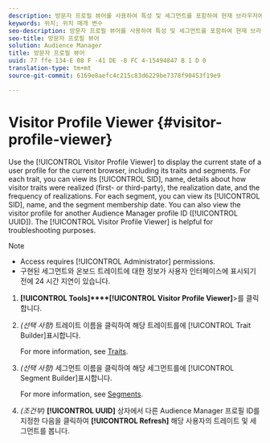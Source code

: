 ```yaml
---
description: 방문자 프로필 뷰어를 사용하여 특성 및 세그먼트를 포함하여 현재 브라우저에 대한 사용자 프로필의 현재 상태를 표시할 수 있습니다. 각 트레이트 동안 SID, 이름, 방문자 트레이트를 실현한 방법 (첫 번째 또는 서드 파티), 실현일 및 실현빈도수를 볼 수 있습니다. 각 세그먼트에 대해 SID, 이름 및 세그먼트 멤버십 날짜를 볼 수 있습니다. 다른 Audience Manager 프로필 ID (UUID) 에 대한 방문자 프로필을 볼 수도 있습니다. 방문자 프로필 뷰어는 문제 해결에 유용합니다.
keywords: 위치; 위치 매개 변수
seo-description: 방문자 프로필 뷰어를 사용하여 특성 및 세그먼트를 포함하여 현재 브라우저에 대한 사용자 프로필의 현재 상태를 표시할 수 있습니다. 각 트레이트 동안 SID, 이름, 방문자 트레이트를 실현한 방법 (첫 번째 또는 서드 파티), 실현일 및 실현빈도수를 볼 수 있습니다. 각 세그먼트에 대해 SID, 이름 및 세그먼트 멤버십 날짜를 볼 수 있습니다. 다른 Audience Manager 프로필 ID (UUID) 에 대한 방문자 프로필을 볼 수도 있습니다. 방문자 프로필 뷰어는 문제 해결에 유용합니다.
seo-title: 방문자 프로필 뷰어
solution: Audience Manager
title: 방문자 프로필 뷰어
uuid: 77 ffe 134-E 08 F -41 DE -8 FC 4-15494847 B 1 D 0
translation-type: tm+mt
source-git-commit: 6169e8aefc4c215c83d6229be7378f90453f19e9

---
```



# Visitor Profile Viewer {#visitor-profile-viewer}

Use the [!UICONTROL Visitor Profile Viewer] to display the current state of a user profile for the current browser, including its traits and segments. For each trait, you can view its [!UICONTROL SID], name, details about how visitor traits were realized (first- or third-party), the realization date, and the frequency of realizations. For each segment, you can view its [!UICONTROL SID], name, and the segment membership date. You can also view the visitor profile for another Audience Manager profile ID ([!UICONTROL UUID]). The [!UICONTROL Visitor Profile Viewer] is helpful for troubleshooting purposes.

>[!NOTE]
>
>* Access requires [!UICONTROL Administrator] permissions.
>* 구현된 세그먼트와 온보드 트레이트에 대한 정보가 사용자 인터페이스에 표시되기 전에 24 시간 지연이 있습니다.


<!-- 
Traits that are not part of a segment will not appear in the
<span class="wintitle"> Visitor Profile Viewer</span>.
-->

1. **[!UICONTROL Tools]****[!UICONTROL Visitor Profile Viewer]**&gt;를 클릭합니다.

1. *(선택 사항)* 트레이트 이름을 클릭하여 해당 트레이트를에 [!UICONTROL Trait Builder]표시합니다.

   For more information, see [Traits](../features/traits/trait-details-page.md).

1. *(선택 사항)* 세그먼트 이름을 클릭하여 해당 세그먼트를에 [!UICONTROL Segment Builder]표시합니다.

   For more information, see [Segments](../features/segments/segments-purpose.md).

1. *(조건부)* **[!UICONTROL UUID]** 상자에서 다른 Audience Manager 프로필 ID를 지정한 다음을 클릭하여 **[!UICONTROL Refresh]** 해당 사용자의 트레이트 및 세그먼트를 봅니다.